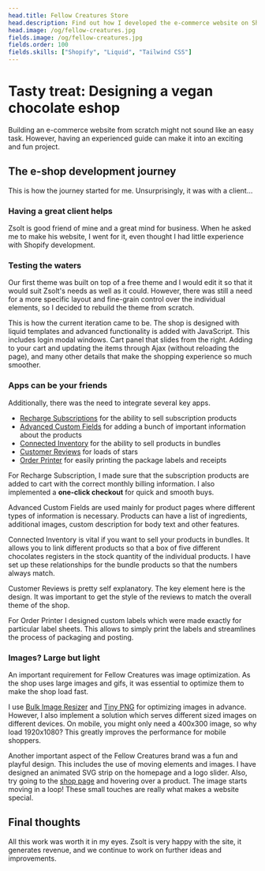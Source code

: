 ```yaml
---
head.title: Fellow Creatures Store
head.description: Find out how I developed the e-commerce website on Shopify that sells vegan chocolates.
head.image: /og/fellow-creatures.jpg
fields.image: /og/fellow-creatures.jpg
fields.order: 100
fields.skills: ["Shopify", "Liquid", "Tailwind CSS"]
---
```


# Tasty treat: Designing a vegan chocolate eshop

Building an e-commerce website from scratch might not sound like an easy task. However, having an experienced guide can make it into an exciting and fun project.

## The e-shop development journey

This is how the journey started for me. Unsurprisingly, it was with a client...

### Having a great client helps

Zsolt is good friend of mine and a great mind for business. When he asked me to make his website, I went for it, even thought I had little experience with Shopify development.

### Testing the waters

Our first theme was built on top of a free theme and I would edit it so that it would suit Zsolt's needs as well as it could. However, there was still a need for a more specific layout and fine-grain control over the individual elements, so I decided to rebuild the theme from scratch.

This is how the current iteration came to be. The shop is designed with liquid templates and advanced functionality is added with JavaScript. This includes login modal windows. Cart panel that slides from the right. Adding to your cart and updating the items through Ajax (without reloading the page), and many other details that make the shopping experience so much smoother.

### Apps can be your friends

Additionally, there was the need to integrate several key apps.

- [Recharge Subscriptions](https://apps.shopify.com/subscription-payments) for the ability to sell subscription products
- [Advanced Custom Fields](https://apps.shopify.com/advanced-custom-field) for adding a bunch of important information about the products
- [Connected Inventory](https://apps.shopify.com/connected-inventory) for the ability to sell products in bundles
- [Customer Reviews](https://apps.shopify.com/product-reviews) for loads of stars
- [Order Printer](https://apps.shopify.com/order-printer) for easily printing the package labels and receipts

For Recharge Subscription, I made sure that the subscription products are added to cart with the correct monthly billing information. I also implemented a **one-click checkout** for quick and smooth buys.

Advanced Custom Fields are used mainly for product pages where different types of information is necessary. Products can have a list of ingredients, additional images, custom description for body text and other features.

Connected Inventory is vital if you want to sell your products in bundles. It allows you to link different products so that a box of five different chocolates registers in the stock quantity of the individual products. I have set up these relationships for the bundle products so that the numbers always match.

Customer Reviews is pretty self explanatory. The key element here is the design. It was important to get the style of the reviews to match the overall theme of the shop.

For Order Printer I designed custom labels which were made exactly for particular label sheets. This allows to simply print the labels and streamlines the process of packaging and posting.

### Images? Large but light

An important requirement for Fellow Creatures was image optimization. As the shop uses large images and gifs, it was essential to optimize them to make the shop load fast.

I use [Bulk Image Resizer](https://bulkresizephotos.com/) and [Tiny PNG](https://tinypng.com/) for optimizing images in advance. However, I also implement a solution which serves different sized images on different devices. On mobile, you might only need a 400x300 image, so why load 1920x1080? This greatly improves the performance for mobile shoppers.

Another important aspect of the Fellow Creatures brand was a fun and playful design. This includes the use of moving elements and images. I have designed an animated SVG strip on the homepage and a logo slider. Also, try going to the [shop page](https://www.fellowcreatures.co.uk/collections/frontpage) and hovering over a product. The image starts moving in a loop! These small touches are really what makes a website special.

## Final thoughts

All this work was worth it in my eyes. Zsolt is very happy with the site, it generates revenue, and we continue to work on further ideas and improvements.
